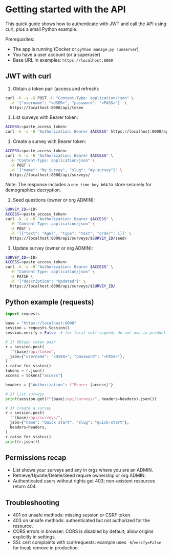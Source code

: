 # Getting started with the API

This quick guide shows how to authenticate with JWT and call the API using curl, plus a small Python example.

Prerequisites:

- The app is running (Docker or `python manage.py runserver`)
- You have a user account (or a superuser)
- Base URL in examples: `https://localhost:8000`

## JWT with curl

1. Obtain a token pair (access and refresh):

```sh
curl -k -s -X POST -H "Content-Type: application/json" \
  -d '{"username": "<USER>", "password": "<PASS>"}' \
  https://localhost:8000/api/token
```

1. List surveys with Bearer token:

```sh
ACCESS=<paste_access_token>
curl -k -s -H "Authorization: Bearer $ACCESS" https://localhost:8000/api/surveys/
```

1. Create a survey with Bearer token:

```sh
ACCESS=<paste_access_token>
curl -k -s -H "Authorization: Bearer $ACCESS" \
  -H "Content-Type: application/json" \
  -X POST \
  -d '{"name": "My Survey", "slug": "my-survey"}' \
  https://localhost:8000/api/surveys/
```

Note: The response includes a `one_time_key_b64` to store securely for demographics decryption.

1. Seed questions (owner or org ADMIN):

```sh
SURVEY_ID=<ID>
ACCESS=<paste_access_token>
curl -k -s -H "Authorization: Bearer $ACCESS" \
  -H "Content-Type: application/json" \
  -X POST \
  -d '[{"text": "Age?", "type": "text", "order": 1}]' \
  https://localhost:8000/api/surveys/$SURVEY_ID/seed/
```

1. Update survey (owner or org ADMIN):

```sh
SURVEY_ID=<ID>
ACCESS=<paste_access_token>
curl -k -s -H "Authorization: Bearer $ACCESS" \
  -H "Content-Type: application/json" \
  -X PATCH \
  -d '{"description": "Updated"}' \
  https://localhost:8000/api/surveys/$SURVEY_ID/
```

## Python example (requests)

```python
import requests

base = "https://localhost:8000"
session = requests.Session()
session.verify = False  # for local self-signed; do not use in production

# 1) Obtain token pair
r = session.post(
  f"{base}/api/token",
  json={"username": "<USER>", "password": "<PASS>"},
)
r.raise_for_status()
tokens = r.json()
access = tokens["access"]

headers = {"Authorization": f"Bearer {access}"}

# 2) List surveys
print(session.get(f"{base}/api/surveys/", headers=headers).json())

# 3) Create a survey
r = session.post(
  f"{base}/api/surveys/",
  json={"name": "Quick start", "slug": "quick-start"},
  headers=headers,
)
r.raise_for_status()
print(r.json())
```

## Permissions recap

- List shows your surveys and any in orgs where you are an ADMIN.
- Retrieve/Update/Delete/Seed require ownership or org ADMIN.
- Authenticated users without rights get 403; non-existent resources return 404.

## Troubleshooting

- 401 on unsafe methods: missing session or CSRF token.
- 403 on unsafe methods: authenticated but not authorized for the resource.
- CORS errors in browser: CORS is disabled by default; allow origins explicitly in settings.
- SSL cert complaints with curl/requests: example uses `-k`/`verify=False` for local; remove in production.

